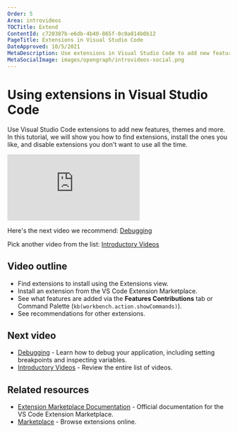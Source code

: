 ```yaml
---
Order: 5
Area: introvideos
TOCTitle: Extend
ContentId: c720387b-e6db-4b40-865f-0c0a814b0b12
PageTitle: Extensions in Visual Studio Code
DateApproved: 10/5/2021
MetaDescription: Use extensions in Visual Studio Code to add new features, themes, and more.
MetaSocialImage: images/opengraph/introvideos-social.png
---
```

# Using extensions in Visual Studio Code

Use Visual Studio Code extensions to add new features, themes and more. In this tutorial, we will show you how to find extensions, install the ones you like, and disable extensions you don't want to use all the time.

<iframe src="https://www.youtube-nocookie.com/embed/SKcZ3cwX8lA?rel=0&amp;disablekb=0&amp;modestbranding=1&amp;showinfo=0" frameborder="0" allowfullscreen title="Using extensions in Visual Studio Code" ></iframe>

Here's the next video we recommend: [Debugging](/docs/introvideos/debugging.md)

Pick another video from the list: [Introductory Videos](/docs/getstarted/introvideos.md)

## Video outline

* Find extensions to install using the Extensions view.
* Install an extension from the VS Code Extension Marketplace.
* See what features are added via the **Features Contributions** tab or Command Palette (`kb(workbench.action.showCommands)`).
* See recommendations for other extensions.

## Next video

* [Debugging](/docs/introvideos/debugging.md) - Learn how to debug your application, including setting breakpoints and inspecting variables.
* [Introductory Videos](/docs/getstarted/introvideos.md) - Review the entire list of videos.

## Related resources

* [Extension Marketplace Documentation](/docs/editor/extensions/extension-marketplace.md) - Official documentation for the VS Code Extension Marketplace.
* [Marketplace](https://marketplace.visualstudio.com/) - Browse extensions online.
